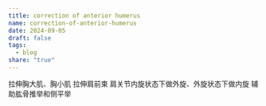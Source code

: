 ```yaml
---
title: correction of anterior humerus
name: correction-of-anterior-humerus
date: 2024-09-05
draft: false
tags:
  - blog
share: "true"
---
```


拉伸胸大肌、胸小肌
拉伸肩前束
肩关节内旋状态下做外旋、外旋状态下做内旋
辅助肱骨推举和侧平举
